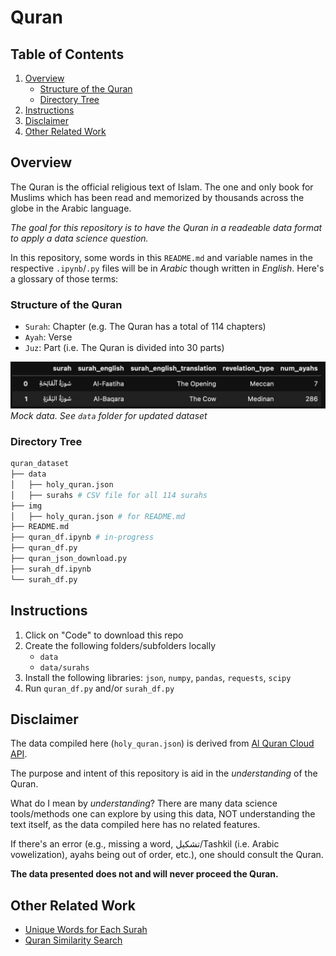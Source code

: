 # Quran

## Table of Contents
1. [Overview](#overview)
   - [Structure of the Quran](#structure)
   - [Directory Tree](#directory)
2. [Instructions](#instructions)
3. [Disclaimer](#disclaimer)
4. [Other Related Work](#related_work)

<a id='overview'></a>
## Overview
The Quran is the official religious text of Islam. The one and only book for Muslims which has been read and memorized by thousands across the globe in the Arabic language. 

*The goal for this repository is to have the Quran in a readeable data format to apply a data science question.*

In this repository, some words in this ```README.md``` and variable names in the respective ```.ipynb```/```.py``` files will be in *Arabic* though written in *English*. Here's a glossary of those terms:

<a id='structure'></a>
### Structure of the Quran
- ```Surah```: Chapter (e.g. The Quran has a total of 114 chapters)
- ```Ayah```: Verse
- ```Juz```: Part (i.e. The Quran is divided into 30 parts)

![Image](img/quran_data_ch_1-2.png)
*Mock data. See ```data``` folder for updated dataset*

<a id='directory'></a>
### Directory Tree
```bash
quran_dataset
├── data
│   ├── holy_quran.json 
│   ├── surahs # CSV file for all 114 surahs
├── img
│   ├── holy_quran.json # for README.md
├── README.md
├── quran_df.ipynb # in-progress
├── quran_df.py
├── quran_json_download.py 
├── surah_df.ipynb
└── surah_df.py 
```

<a id='instructions'></a>
## Instructions
1. Click on "Code" to download this repo
1. Create the following folders/subfolders locally
   - ```data```
   - ```data/surahs```
1. Install the following libraries: ```json```, ```numpy```, ```pandas```, ```requests```, ```scipy```
1. Run ```quran_df.py``` and/or ```surah_df.py```

<a id='disclaimer'></a>
## Disclaimer
The data compiled here (```holy_quran.json```) is derived from [Al Quran Cloud API](https://alquran.cloud/api). 

The purpose and intent of this repository is aid in the *understanding* of the Quran. 

What do I mean by *understanding*? There are many data science tools/methods one can explore by using this data, NOT understanding the text itself, as the data compiled here has no related features. 

If there's an error (e.g., missing a word, تشكيل/Tashkil (i.e. Arabic vowelization), ayahs being out of order, etc.), one should consult the Quran. 

**The data presented does not and will never proceed the Quran.**

<a id='related_work'></a>
## Other Related Work
- [Unique Words for Each Surah](https://github.com/mmayet/quran_sandbox)
- [Quran Similarity Search](https://github.com/jawadshuaib/quran-similarity-search)
